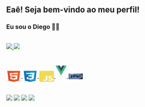 ## Eaê! Seja bem-vindo ao meu perfil!
### Eu sou o Diego 👋😄
 <br>
 <div>
  <a href="https://github.com/DiegoOliveiraDvJr">
  <img height="150em" src="https://github-readme-stats.vercel.app/api?username=DiegoOliveiraDvJr&show_icons=true&theme=tokyonight&include_all_commits=true&count_private=true"/>
  <img height="150em" src="https://github-readme-stats.vercel.app/api/top-langs/?username=DiegoOliveiraDvJr&layout=compact&langs_count=7&theme=tokyonight"/>
</div>
<br>
<div style="display: inline_block"><br>
  <img align="center" alt="Diego-HTML" height="30" width="40" src="https://raw.githubusercontent.com/devicons/devicon/master/icons/html5/html5-original.svg">
  <img align="center" alt="Diego-CSS" height="30" width="40" src="https://raw.githubusercontent.com/devicons/devicon/master/icons/css3/css3-original.svg">
  <img align="center" alt="Diego-Js" height="30" width="40" src="https://raw.githubusercontent.com/devicons/devicon/master/icons/javascript/javascript-plain.svg">
  <svg class="logo" viewBox="0 0 128 128" width="30" height="40" data-v-5f26462c=""><path fill="#42b883" d="M78.8,10L64,35.4L49.2,10H0l64,110l64-110C128,10,78.8,10,78.8,10z" data-v-5f26462c=""></path><path fill="#35495e" d="M78.8,10L64,35.4L49.2,10H25.6L64,76l38.4-66H78.8z" data-v-5f26462c=""></path></svg>
  <img align="center" alt="Diego-php" height="30" width="40" src="https://raw.githubusercontent.com/devicons/devicon/master/icons/php/php-original.svg">
</div>
<br>
<br>
<div> 
   <a href="https://www.instagram.com/s.diego_oliveira.s/" target="_blank"><img src="https://img.shields.io/badge/-Instagram-%23E4405F?style=for-the-badge&logo=instagram&logoColor=white" target="_blank"></a>
   <a href="https://www.linkedin.com/in/diego-oliveira-b9a755209/" target="_blank"><img src="https://img.shields.io/badge/-LinkedIn-%230077B5?style=for-the-badge&logo=linkedin&logoColor=white" target="_blank"></a> 
   <a href = "mailto:diego9123msi@gmail.com"><img src="https://img.shields.io/badge/-Gmail-%23333?style=for-the-badge&logo=gmail&logoColor=white" target="_blank"></a>
   <a href="https://wa.me/5573998153668?text=Olá, Diego, vim através do seu github" target="_blank"><img src="https://img.shields.io/badge/-whatsapp-Q69?style=for-the-badge&logo=whatsapp&logoColor=white" target="_blank"></a> 


</div>
